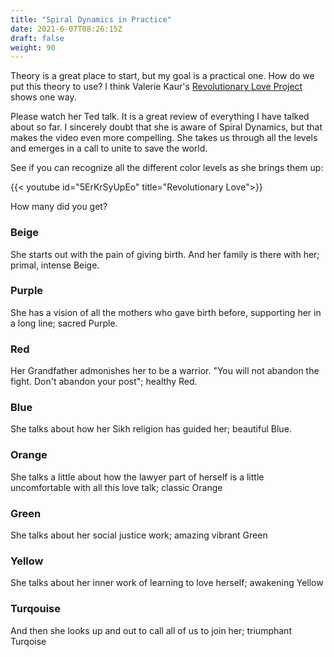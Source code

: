 ```yaml
---
title: "Spiral Dynamics in Practice"
date: 2021-6-07T08:26:15Z
draft: false
weight: 90
---
```


Theory is a great place to start, but my goal is a practical one. How do we put this theory to use? I think Valerie Kaur's [Revolutionary Love Project](https://valariekaur.com/revolutionary-love-project/) shows one way.

Please watch her Ted talk. It is a great review of everything I have talked about so far. I sincerely doubt that she is aware of Spiral Dynamics, but that makes the video even more compelling. She takes us through all the levels and emerges in a call to unite to save the world.

See if you can recognize all the different color levels as she brings them up:

{{< youtube id="5ErKrSyUpEo" title="Revolutionary Love">}}

How many did you get?

### Beige
She starts out with the pain of giving birth. And her family is there with her; primal, intense Beige.

### Purple
She has a vision of all the mothers who gave birth before, supporting her in a long line; sacred Purple.

### Red
Her Grandfather admonishes her to be a warrior. "You will not abandon the fight. Don't abandon your post"; healthy Red.

### Blue
She talks about how her Sikh religion has guided her; beautiful Blue.

### Orange
She talks a little about how the lawyer part of herself is a little uncomfortable with all this love talk; classic Orange

### Green
She talks about her social justice work; amazing vibrant Green

### Yellow
She talks about her inner work of learning to love herself; awakening Yellow

### Turqouise
And then she looks up and out to call all of us to join her; triumphant Turqoise
